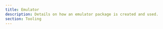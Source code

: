 ```yaml
---
title: Emulator
description: Details on how an emulator package is created and used.
section: Tooling
---
```

